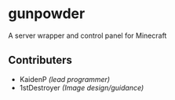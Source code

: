 # gunpowder

A server wrapper and control panel for Minecraft

## Contributers

- KaidenP *(lead programmer)*
- 1stDestroyer *(Image design/guidance)*
